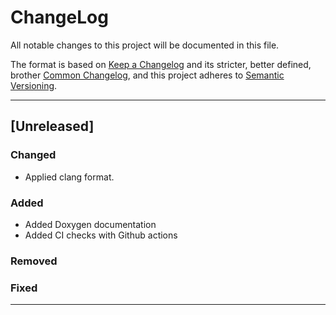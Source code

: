 # ChangeLog
All notable changes to this project will be documented in this file.

The format is based on [Keep a Changelog](https://keepachangelog.com/en/1.0.0/)
and its stricter, better defined, brother [Common Changelog](https://common-changelog.org/),
and this project adheres to [Semantic Versioning](https://semver.org/spec/v2.0.0.html).

***


## [Unreleased]

### Changed
- Applied clang format.

### Added
- Added Doxygen documentation
- Added CI checks with Github actions

### Removed

### Fixed

***
